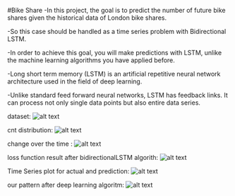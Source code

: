 #Bike Share
-In this project, the goal is to predict the number of future bike shares given the historical data of London bike shares.

-So this case should be handled as a time series problem with Bidirectional LSTM.

-In order to achieve this goal, you will make predictions with LSTM, unlike the machine learning algorithms you have applied before. 

-Long short term memory (LSTM) is an artificial repetitive neural network architecture used in the field of deep learning. 

-Unlike standard feed forward neural networks, LSTM has feedback links. It can process not only single data points but also entire data series.


dataset:
![alt text](https://github.com/zeki07k/Demand_prediction_TimeSeries_LSTM/blob/main/images/df.png?raw=true)

cnt distribution:
![alt text](https://github.com/zeki07k/Demand_prediction_TimeSeries_LSTM/blob/main/images/cnt.png?raw=true)

change over the time :
![alt text](https://github.com/zeki07k/Demand_prediction_TimeSeries_LSTM/blob/main/images/changeoverthetime.png?raw=true)

loss function result after bidirectionalLSTM algorith:
![alt text](https://github.com/zeki07k/Demand_prediction_TimeSeries_LSTM/blob/main/images/loss.png?raw=true)

Time Series plot for actual and prediction:
![alt text](https://github.com/zeki07k/Demand_prediction_TimeSeries_LSTM/blob/main/images/actual-pred.png?raw=true)

our pattern after deep learning algoritm:
![alt text](https://github.com/zeki07k/Demand_prediction_TimeSeries_LSTM/blob/main/images/pattern.png?raw=true)
